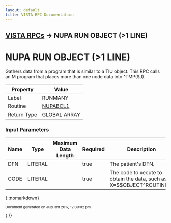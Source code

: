 ```yaml
---
layout: default
title: VISTA RPC Documentation
---
```


## [VISTA RPCs](TableOfContents) &#8594; NUPA RUN OBJECT (&gt;1 LINE)
# NUPA RUN OBJECT (&gt;1 LINE)

Gathers data from a program that is similar to a TIU object.  This RPC calls an M program that places more than one node data into ^TMP($J).

Property | Value
--- | ---
Label | RUNMANY
Routine | [NUPABCL1](http://code.osehra.org/dox/Routine_NUPABCL1_source.html)
Return Type | GLOBAL ARRAY


### Input Parameters

Name | Type | Maximum Data Length | Required | Description
--- | --- | --- | --- | ---
DFN | LITERAL |  | true | The patient&#x27;s DFN.
CODE | LITERAL |  | true | The code to xecute to obtain the data, such as S X&#x3D;$$OBJECT^ROUTINE().



{::nomarkdown} <br/><p style="font-size: 11px">Document generated on July 3rd 2017, 12:09:02 pm</p>{:/}